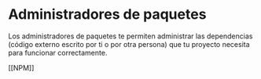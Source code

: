 # Administradores de paquetes

Los administradores de paquetes te permiten administrar las dependencias (código externo escrito por ti o por otra persona) que tu proyecto necesita para funcionar correctamente.

[[NPM]]